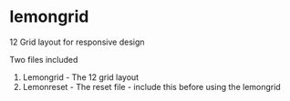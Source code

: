 # lemongrid
12 Grid layout for responsive design

Two files included
1. Lemongrid - The 12 grid layout
2. Lemonreset - The reset file - include this before using the lemongrid



